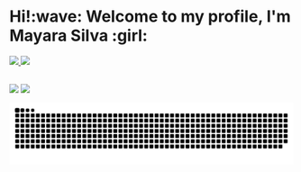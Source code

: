 <h1>  Hi!:wave:  Welcome to my profile, I'm Mayara Silva :girl: </h1>

  <div>
  
  <a href="https://github.com/mayaradeveloper">
  <img height="150"  width="auto" align="auto" src="https://github-readme-stats.vercel.app/api/top-langs/?username=mayaradeveloper&&layout=compact&hide=shell&theme=jolly"/>
 
<img height="180"   align="auto" src="https://github-readme-stats.vercel.app/api?username=mayaradeveloper&show_icons=true&theme=jolly&include_all_commits=true&count_private=true"/>
  <br>
  <br>
    
   <a  ref="https://www.instagram.com/mayara.jds/" target="_blank"> <img src="https://img.shields.io/badge/-Instagram-%23E4405F?style=for-the-badge&logo=instagram&logoColor=white" target="_blank"> </a> 
  <a href="https://www.linkedin.com/in/mayarajds/" target="_blank"> <img src="https://img.shields.io/badge/-LinkedIn-%230077B5?style=for-the-badge&logo=linkedin&logoColor=white" target="_blank"> </a>
 
  ![Snake animation](https://github.com/ellen2121/ellen2121/blob/output/github-contribution-grid-snake.svg)
 
</div>
 

</center>
